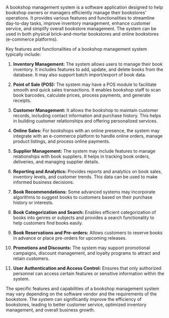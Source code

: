 A bookshop management system is a software application designed to help bookshop owners or managers efficiently manage their bookstores' operations. It provides various features and functionalities to streamline day-to-day tasks, improve inventory management, enhance customer service, and simplify overall bookstore management. The system can be used in both physical brick-and-mortar bookstores and online bookstores (e-commerce platforms).

Key features and functionalities of a bookshop management system typically include:

1. **Inventory Management:** The system allows users to manage their book inventory. It includes features to add, update, and delete books from the database. It may also support batch import/export of book data.

2. **Point of Sale (POS):** The system may have a POS module to facilitate smooth and quick sales transactions. It enables bookshop staff to scan book barcodes, calculate prices, process payments, and generate receipts.

3. **Customer Management:** It allows the bookshop to maintain customer records, including contact information and purchase history. This helps in building customer relationships and offering personalized services.

4. **Online Sales:** For bookshops with an online presence, the system may integrate with an e-commerce platform to handle online orders, manage product listings, and process online payments.

5. **Supplier Management:** The system may include features to manage relationships with book suppliers. It helps in tracking book orders, deliveries, and managing supplier details.

6. **Reporting and Analytics:** Provides reports and analytics on book sales, inventory levels, and customer trends. This data can be used to make informed business decisions.

7. **Book Recommendations:** Some advanced systems may incorporate algorithms to suggest books to customers based on their purchase history or interests.

8. **Book Categorization and Search:** Enables efficient categorization of books into genres or subjects and provides a search functionality to help customers find books easily.

9. **Book Reservations and Pre-orders:** Allows customers to reserve books in advance or place pre-orders for upcoming releases.

10. **Promotions and Discounts:** The system may support promotional campaigns, discount management, and loyalty programs to attract and retain customers.

11. **User Authentication and Access Control:** Ensures that only authorized personnel can access certain features or sensitive information within the system.

The specific features and capabilities of a bookshop management system may vary depending on the software vendor and the requirements of the bookstore. The system can significantly improve the efficiency of bookstores, leading to better customer service, optimized inventory management, and overall business growth.